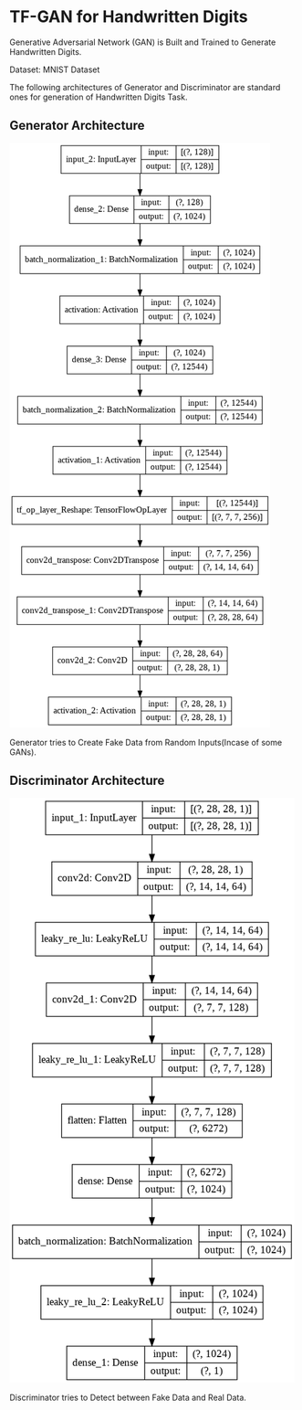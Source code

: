 # TF-GAN for Handwritten Digits

Generative Adversarial Network (GAN) is Built and Trained to Generate Handwritten Digits.

Dataset: MNIST Dataset

The following architectures of Generator and Discriminator are standard ones for generation of Handwritten Digits Task.

## Generator Architecture
![Generator](Generator.png)

Generator tries to Create Fake Data from Random Inputs(Incase of some GANs).

## Discriminator Architecture
![Discriminator](Discriminator.png)

Discriminator tries to Detect between Fake Data and Real Data.
